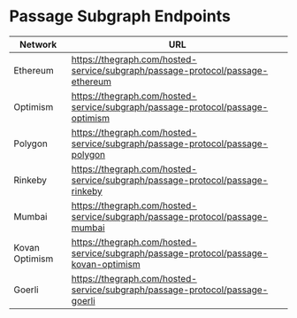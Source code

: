 # Passage Subgraph Endpoints

| Network        | URL                                                                                  |
| -------------- | ------------------------------------------------------------------------------------ |
| Ethereum       | https://thegraph.com/hosted-service/subgraph/passage-protocol/passage-ethereum       |
| Optimism       | https://thegraph.com/hosted-service/subgraph/passage-protocol/passage-optimism       |
| Polygon        | https://thegraph.com/hosted-service/subgraph/passage-protocol/passage-polygon        |
| Rinkeby        | https://thegraph.com/hosted-service/subgraph/passage-protocol/passage-rinkeby        |
| Mumbai         | https://thegraph.com/hosted-service/subgraph/passage-protocol/passage-mumbai         |
| Kovan Optimism | https://thegraph.com/hosted-service/subgraph/passage-protocol/passage-kovan-optimism |
| Goerli         | https://thegraph.com/hosted-service/subgraph/passage-protocol/passage-goerli         |